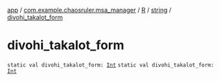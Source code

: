 [app](../../../index.md) / [com.example.chaosruler.msa_manager](../../index.md) / [R](../index.md) / [string](index.md) / [divohi_takalot_form](.)

# divohi_takalot_form

`static val divohi_takalot_form: `[`Int`](https://kotlinlang.org/api/latest/jvm/stdlib/kotlin/-int/index.html)
`static val divohi_takalot_form: `[`Int`](https://kotlinlang.org/api/latest/jvm/stdlib/kotlin/-int/index.html)
